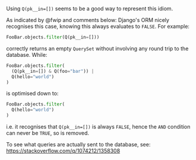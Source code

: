 Using `Q(pk__in=[])` seems to be a good way to represent this idiom.

As indicated by @fwip and comments below: Django's ORM nicely recognises this case, knowing this always evaluates to `FALSE`.  For example:
```python
FooBar.objects.filter(Q(pk__in=[]))
```
correctly returns an empty `QuerySet` without involving any round trip to the database.  While:
```python
FooBar.objects.filter(
  (Q(pk__in=[]) & Q(foo="bar")) |
  Q(hello="world")
)
```
is optimised down to:
```python
FooBar.objects.filter(
  Q(hello="world")
)
```
i.e. it recognises that `Q(pk__in=[])` is always `FALSE`, hence the `AND` condition can never be `TRUE`, so is removed.

To see what queries are actually sent to the database, see: https://stackoverflow.com/q/1074212/1358308 